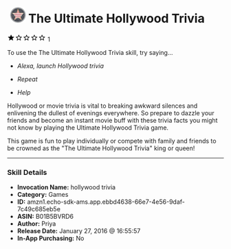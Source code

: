 # &nbsp;<img src="skill_icon" alt="The Ultimate Hollywood Trivia icon" width="36"> The Ultimate Hollywood Trivia
![1 stars](../../images/ic_star_black_18dp_1x.png)![1 stars](../../images/ic_star_border_black_18dp_1x.png)![1 stars](../../images/ic_star_border_black_18dp_1x.png)![1 stars](../../images/ic_star_border_black_18dp_1x.png)![1 stars](../../images/ic_star_border_black_18dp_1x.png) 1

To use the The Ultimate Hollywood Trivia skill, try saying...

* *Alexa, launch Hollywood trivia*

* *Repeat*

* *Help*

Hollywood or movie trivia is vital to breaking awkward silences and enlivening the dullest of evenings everywhere.  So prepare to dazzle your friends and become an instant movie buff with these trivia facts you might not know by playing the Ultimate Hollywood Trivia game.

This game is fun to play individually or compete with  family and friends to be crowned as the "The Ultimate Hollywood Trivia" king or queen!

***

### Skill Details

* **Invocation Name:** hollywood trivia
* **Category:** Games
* **ID:** amzn1.echo-sdk-ams.app.ebbd4638-66e7-4e56-9daf-7c49c685eb5e
* **ASIN:** B01B5BVRD6
* **Author:** Priya
* **Release Date:** January 27, 2016 @ 16:55:57
* **In-App Purchasing:** No
